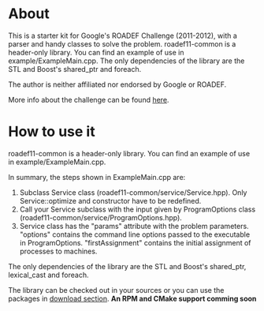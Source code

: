 About
=====

This is a starter kit for Google's ROADEF Challenge (2011-2012), with a parser
and handy classes to solve the problem. roadef11-common is a header-only
library. You can find an example of use in example/ExampleMain.cpp. The only
dependencies of the library are the STL and Boost's shared_ptr and foreach.

The author is neither affiliated nor endorsed by Google or ROADEF.

More info about the challenge can be found [here](http://challenge.roadef.org/2012/en/index.php).

How to use it 
=============

roadef11-common is a header-only library. You can find an example
of use in example/ExampleMain.cpp.

In summary, the steps shown in ExampleMain.cpp are:

1.  Subclass Service class (roadef11-common/service/Service.hpp).
    Only Service::optimize and constructor have to be redefined.
2.  Call your Service subclass with the input given by 
    ProgramOptions class (roadef11-common/service/ProgramOptions.hpp).
3.  Service class has the "params" attribute with the problem
    parameters. "options" contains the command line options passed
    to the executable in ProgramOptions. "firstAssignment" contains
    the initial assignment of processes to machines.

The only dependencies of the library are the STL and Boost's shared_ptr,
lexical_cast and foreach.

The library can be checked out in your sources or you can use the
packages in [download section](/daniperez/roadef11-common/downloads). **An RPM
and CMake support comming soon**
